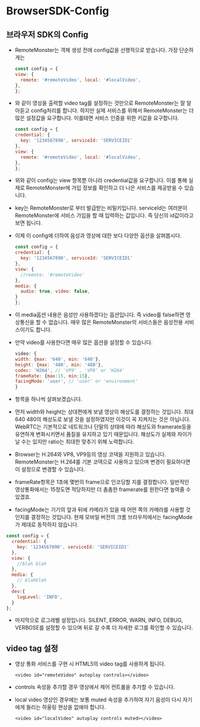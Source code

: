 # BrowserSDK-Config

## 브라우저 SDK의 Config

* RemoteMonster는 객체 생성 전에 config값을 선행적으로 받습니다. 가장 단순하게는

  ```javascript
  const config = {
  view: {
    remote: '#remoteVideo', local: '#localVideo',
  },
  };
  ```

* 와 같이 영상을 출력할 video tag를 설정하는 것만으로 RemoteMonster는 잘 알아듣고 config처리를 합니다. 하지만 실제 서비스를 위해서 RemoteMonster는 더 많은 설정값을 요구합니다. 이를테면 서비스 인증을 위한 키값을 요구합니다.

  ```javascript
  const config = {
  credential: {
    key: '1234567890', serviceId: 'SERVICEID1'
  },
  view: {
    remote: '#remoteVideo', local: '#localVideo',
  },
  };
  ```

* 위와 같이 config는 view 항목뿐 아니라 credential값을 요구합니다. 이를 통해 실제로 RemoteMonster에 가입 정보를 확인하고 더 나은 서비스를 제공받을 수 있습니다.
* key는 RemoteMonster로 부터 발급받는 비밀키입니다. serviceId는 여러분이 RemoteMonster에 서비스 가입을 할 때 입력하는 값입니다. 즉 당신의 id값이라고 보면 됩니다.
* 이제 이 config에 더하여 음성과 영상에 대한 보다 다양한 옵션을 살펴봅시다.

  ```javascript
  const config = {
  credential: {
    key: '1234567890', serviceId: 'SERVICEID1'
  },
  view: {
    //remote: '#remoteVideo'
  },
  media: {
    audio: true, video: false,
  }
  };
  ```

* 이 media옵션 내용은 음성만 사용하겠다는 옵션입니다. 즉 video를 false하면 영상통신을 할 수 없습니다. 매우 많은 RemoteMonster의 서비스들은 음성전용 서비스이기도 합니다.
* 만약 video를 사용한다면 매우 많은 옵션을 설정할 수 있습니다.

  ```javascript
  video: {
  width: {max: '640', min: '640'},
  height: {max: '480', min: '480'},
  codec: 'H264', // 'VP9' , 'VP8' or 'H264'
  frameRate: {max:15, min:15},
  facingMode: 'user', // 'user' or 'environment'
  }
  ```

* 항목을 하나씩 살펴보겠습니다.
* 먼저 width와 height는 상대편에게 보낼 영상의 해상도를 결정하는 것입니다. 최대 640 480의 해상도로 보낼 것을 설정하였지만 이것이 꼭 지켜지는 것은 아닙니다. WebRTC는 기본적으로 네트워크나 단말의 상태에 따라 해상도와 framerate등을 유연하게 변화시키면서 품질을 유지하고 있기 때문입니다. 해상도가 실제와 차이가 날 수는 있지만 ratio는 최대한 맞추기 위해 노력합니다.
* Browser는 H.264와 VP8, VP9등의 영상 코덱을 지원하고 있습니다. RemoteMonster는 H.264를 기본 코덱으로 사용하고 있으며 변경이 필요하다면 이 설정으로 변경할 수 있습니다.
* frameRate항목은 1초에 몇번의 frame으로 인코딩할 지를 결정합니다. 일반적인 영상통화에서는 15정도면 적당하지만 더 촘촘한 framerate를 원한다면 높여줄 수 있겠죠.
* facingMode는 기기의 앞과 뒤에 카메라가 있을 때 어떤 쪽의 카메라를 사용할 것인지를 결정하는 것입니다. 현재 모바일 버전의 크롬 브라우저에서는 facingMode가 제대로 동작하지 않습니다.

```javascript
const config = {
  credential: {
    key: '1234567890', serviceId: 'SERVICEID1'
  },
  view: {
    //blah blah
  },
  media: {
    // blahblah
  },
  dev:{
    logLevel: 'INFO',
  }
};
```

* 마지막으로 로그레벨 설정입니다. SILENT, ERROR, WARN, INFO, DEBUG, VERBOSE를 설정할 수 있으며 뒤로 갈 수록 더 자세한 로그를 확인할 수 있습니다.

## video tag 설정

* 영상 통화 서비스를 구현 시 HTML5의 video tag를 사용하게 됩니다.

  ```text
  <video id="remoteVideo" autoplay controls></video>
  ```

* controls 속성을 추가할 경우 영상에서 제어 컨트롤을 추가할 수 있습니다.
* local video 영상인 경우에는 보통 muted 속성을 추가하여 자기 음성이 다시 자기에게 들리는 하울링 현상을 없애야 합니다.

  ```text
  <video id="localVideo" autoplay controls muted></video>
  ```


